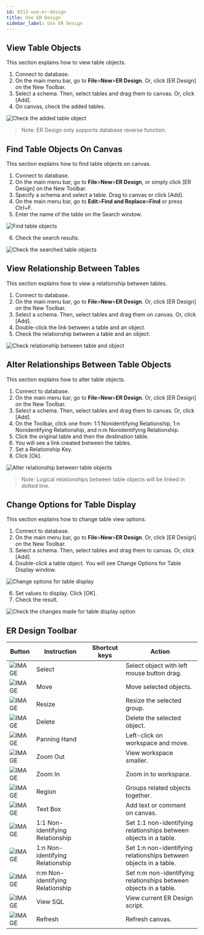 ```yaml
---
id: 0212-use-er-design
title: Use ER Design
sidebar_label: Use ER Design
---
```




## View Table Objects

This section explains how to view table objects.

1. Connect to database.
2. On the main menu bar, go to **File**>**New**>**ER Design**. Or, click [ER Design] on the New Toolbar.
3. Select a schema. Then, select tables and drag them to canvas. Or, click [Add].
4. On canvas, check the added tables.

![Check the added table object](https://s3.ap-northeast-2.amazonaws.com/sqlgate-manual-content/1B1F9296278BA7041689BAFA7DA15BFF.jpg)

> Note: ER Design only supports database reverse function.


## Find Table Objects On Canvas

This section explains how to find table objects on canvas.

1. Connect to database.
2. On the main menu bar, go to **File**>**New**>**ER Design**, or simply click [ER Design] on the New Toolbar.
3. Specify a schema and select a table. Drag to canvas or click [Add].
4. On the main menu bar, go to **Edit**>**Find and Replace**>**Find** or press Ctrl+F.
5. Enter the name of the table on the Search window.

![Find table objects](https://s3.ap-northeast-2.amazonaws.com/sqlgate-manual-content/86B49BAF275F2FA5EF390FABA70504BF.jpg)

6. Check the search results.

![Check the searched table objects](https://s3.ap-northeast-2.amazonaws.com/sqlgate-manual-content/076A5056B6A58C49D5806D4666897907.jpg)



## View Relationship Between Tables

This section explains how to view a relationship between tables.

1. Connect to database.
2. On the main menu bar, go to **File**>**New**>**ER Design**. Or, click [ER Design] on the New Toolbar.
3. Select a schema. Then, select tables and drag them on canvas. Or, click [Add].
4. Double-click the link between a table and an object.
5. Check the relationship between a table and an object.

![Check relationship between table and object](https://s3.ap-northeast-2.amazonaws.com/sqlgate-manual-content/3716EF1B92314F1DB37040E616DD859E.jpg)




## Alter Relationships Between Table Objects

This section explains how to alter table objects.

1. Connect to database.
2. On the main menu bar, go to **File**>**New**>**ER Design**. Or, click [ER Design] on the New Toolbar.
3. Select a schema. Then, select tables and drag them to canvas. Or, click [Add].
4. On the Toolbar, click one from: 1:1 Nonidentifying Relationship, 1:n Nonidentifying Relationship, and n:m Nonidentifying Relationship.
5. Click the original table and then the destination table.
6. You will see a link created between the tables.
7. Set a Relationship Key.
8. Click [Ok].

![Alter relationship between table objects](https://s3.ap-northeast-2.amazonaws.com/sqlgate-manual-content/B51A564EB1A265FD2A2C702465DC7381.jpg)

> Note: Logical relationships between table objects will be linked in dotted line.



## Change Options for Table Display

This section explains how to change table view options.

1. Connect to database.
2. On the main menu bar, go to **File**>**New**>**ER Design**. Or, click [ER Design] on the New Toolbar.
3. Select a schema. Then, select tables and drag them to canvas. Or, click [Add].
4. Double-click a table object. You will see Change Options for Table Display window.

![Change options for table display](https://s3.ap-northeast-2.amazonaws.com/sqlgate-manual-content/76414DA73CD30067388762D29E4477B8.jpg)

6. Set values to display. Click [OK].
7. Check the result.

![Check the changes made for table display option](https://s3.ap-northeast-2.amazonaws.com/sqlgate-manual-content/FEBBE2B638B2BD0CF2D9794DEE7DC6B8.jpg)



## ER Design Toolbar


| Button | Instruction | Shortcut keys | Action |
| --- | --- | --- | --- |
| ![IMAGE](https://s3.ap-northeast-2.amazonaws.com/sqlgate-manual-content/C139C4797D29D10FD9FAD4FDEEE98A06.jpg) | Select | | Select object with left mouse button drag. |
| ![IMAGE](https://s3.ap-northeast-2.amazonaws.com/sqlgate-manual-content/53F5C0BAAD1B800669C62CD3B2A8FF57.jpg) | Move | | Move selected objects. |
| ![IMAGE](https://s3.ap-northeast-2.amazonaws.com/sqlgate-manual-content/B52EFCFE240B6FD595C1BD9823DC4A44.jpg) | Resize | | Resize the selected group. |
| ![IMAGE](https://s3.ap-northeast-2.amazonaws.com/sqlgate-manual-content/BE1FA8571FCE0598995B3D39F051033C.jpg) | Delete | | Delete the selected object. |
| ![IMAGE](https://s3.ap-northeast-2.amazonaws.com/sqlgate-manual-content/D23266B20DE3927DC824FFF32A8937CE.jpg) | Panning Hand | | Left-click on workspace and move. |
| ![IMAGE](https://s3.ap-northeast-2.amazonaws.com/sqlgate-manual-content/2E433E9461B9B783781FB892F43460A7.jpg) | Zoom Out | | View workspace smaller. |
| ![IMAGE](https://s3.ap-northeast-2.amazonaws.com/sqlgate-manual-content/CD349E22F3A88E99F2A8306569DD0DFF.jpg) | Zoom In | | Zoom in to workspace. |
| ![IMAGE](https://s3.ap-northeast-2.amazonaws.com/sqlgate-manual-content/146967B9C2EE0E8E96993BBE6BB56AD7.jpg) | Region | | Groups related objects together. |
| ![IMAGE](https://s3.ap-northeast-2.amazonaws.com/sqlgate-manual-content/AACEFA131BD609F482E544758519366A.jpg) | Text Box | | Add text or comment on canvas. |
| ![IMAGE](https://s3.ap-northeast-2.amazonaws.com/sqlgate-manual-content/BA9A99CC7393D220744659B656C89BAA.jpg) | 1:1 Non-identifying Relationship | | Set 1:1 non-identifying relationships between objects in a table. |
| ![IMAGE](https://s3.ap-northeast-2.amazonaws.com/sqlgate-manual-content/751CAD419D6BC681AC53CF3D938BFA20.jpg) | 1:n Non-identifying Relationship | | Set 1:n non-identifying relationships between objects in a table. |
| ![IMAGE](https://s3.ap-northeast-2.amazonaws.com/sqlgate-manual-content/15D341B4ADC9A878577EF46D36BF53AC.jpg) | n:m Non-identifying Relationship | | Set n:m non-identifying relationships between objects in a table. |
| ![IMAGE](https://s3.ap-northeast-2.amazonaws.com/sqlgate-manual-content/4150EBB0CDFFA932484EF5AD37055238.jpg) | View SQL | | View current ER Design script. |
| ![IMAGE](https://s3.ap-northeast-2.amazonaws.com/sqlgate-manual-content/1D0D799E5F67808D1371FCB8CB3D30FF.jpg) | Refresh | | Refresh canvas. |


